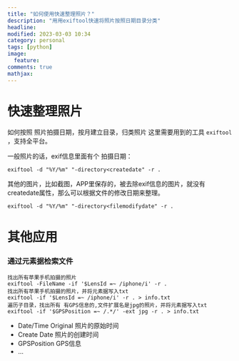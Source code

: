 ```yaml
---
title: "如何使用快速整理照片？"
description: "用用exiftool快速将照片按照日期目录分类"
headline:
modified: 2023-03-03 10:34
category: personal
tags: [python]
image:
  feature:
comments: true
mathjax:
---
```


# 快速整理照片

如何按照 照片拍摄日期，按月建立目录，归类照片
这里需要用到的工具 `exiftool` ，支持全平台。

一般照片的话，exif信息里面有个 拍摄日期：

```shell
exiftool -d "%Y/%m" "-directory<createdate" -r .
```
其他的图片，比如截图，APP里保存的，被去除exif信息的图片，就没有createdate属性，那么可以根据文件的修改日期来整理。

```shell
exiftool -d "%Y/%m" "-directory<filemodifydate" -r .
```

# 其他应用

### 通过元素据检索文件

```
找出所有苹果手机拍摄的照片
exiftool -FileName -if '$LensId =~ /iphone/i' -r .
找出所有苹果手机拍摄的照片，并将元素据写入txt
exiftool -if '$LensId =~ /iphone/i' -r . > info.txt
遍历子目录，找出所有 有GPS信息的,文件扩展名是jpg的照片，并将元素据写入txt
exiftool -if '$GPSPosition =~ /.*/' -ext jpg -r . > info.txt
```

+ Date/Time Original  照片的原始时间
+ Create Date  照片的创建时间
+ GPSPosition  GPS信息
+ ...